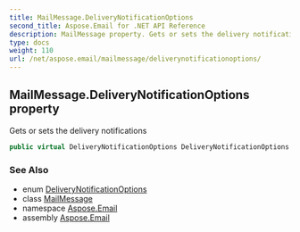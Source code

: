 ```yaml
---
title: MailMessage.DeliveryNotificationOptions
second_title: Aspose.Email for .NET API Reference
description: MailMessage property. Gets or sets the delivery notifications
type: docs
weight: 110
url: /net/aspose.email/mailmessage/deliverynotificationoptions/
---
```

## MailMessage.DeliveryNotificationOptions property

Gets or sets the delivery notifications

```csharp
public virtual DeliveryNotificationOptions DeliveryNotificationOptions { get; set; }
```

### See Also

* enum [DeliveryNotificationOptions](../../deliverynotificationoptions/)
* class [MailMessage](../)
* namespace [Aspose.Email](../../mailmessage/)
* assembly [Aspose.Email](../../../)


